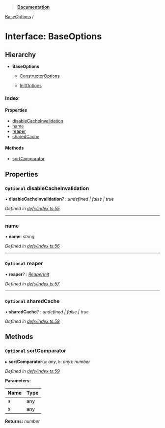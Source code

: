 > **[Documentation](../README.md)**

[BaseOptions](baseoptions.md) /

# Interface: BaseOptions

## Hierarchy

* **BaseOptions**

  * [ConstructorOptions](constructoroptions.md)

  * [InitOptions](initoptions.md)

### Index

#### Properties

* [disableCacheInvalidation](baseoptions.md#optional-disablecacheinvalidation)
* [name](baseoptions.md#name)
* [reaper](baseoptions.md#optional-reaper)
* [sharedCache](baseoptions.md#optional-sharedcache)

#### Methods

* [sortComparator](baseoptions.md#optional-sortcomparator)

## Properties

### `Optional` disableCacheInvalidation

• **disableCacheInvalidation**? : *undefined | false | true*

*Defined in [defs/index.ts:55](https://github.com/badbatch/cachemap/blob/f0089aa/packages/core/src/defs/index.ts#L55)*

___

###  name

• **name**: *string*

*Defined in [defs/index.ts:56](https://github.com/badbatch/cachemap/blob/f0089aa/packages/core/src/defs/index.ts#L56)*

___

### `Optional` reaper

• **reaper**? : *[ReaperInit](../README.md#reaperinit)*

*Defined in [defs/index.ts:57](https://github.com/badbatch/cachemap/blob/f0089aa/packages/core/src/defs/index.ts#L57)*

___

### `Optional` sharedCache

• **sharedCache**? : *undefined | false | true*

*Defined in [defs/index.ts:58](https://github.com/badbatch/cachemap/blob/f0089aa/packages/core/src/defs/index.ts#L58)*

## Methods

### `Optional` sortComparator

▸ **sortComparator**(`a`: *any*, `b`: *any*): *number*

*Defined in [defs/index.ts:59](https://github.com/badbatch/cachemap/blob/f0089aa/packages/core/src/defs/index.ts#L59)*

**Parameters:**

Name | Type |
------ | ------ |
`a` | any |
`b` | any |

**Returns:** *number*